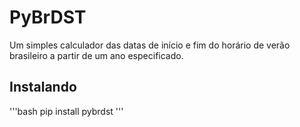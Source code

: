 PyBrDST
========

Um simples calculador das datas de início e fim do horário de verão brasileiro a partir de um ano especificado.

## Instalando

'''bash
pip install pybrdst
'''
